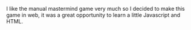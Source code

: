 I like the manual mastermind game very much so I decided to make this game in web, it was a great opportunity to learn a little Javascript and HTML.
